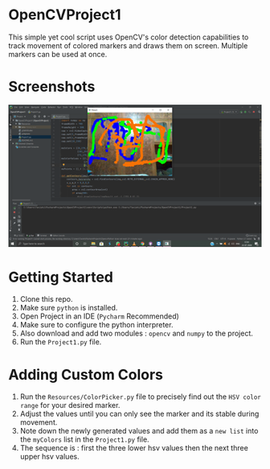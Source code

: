 # OpenCVProject1
 This simple yet cool script uses OpenCV's color detection capabilities to track movement of colored markers and draws them on screen.
 Multiple markers can be used at once.
 
# Screenshots
<img src="https://raw.githubusercontent.com/Tavishi123-singh/OpenCV_VirtualPaint/master/Screenshot%20(396).png">

# Getting Started
1. Clone this repo.
1. Make sure `python` is installed.
1. Open Project in an IDE (`Pycharm` Recommended)
1. Make sure to configure the python interpreter.
1. Also download and add two modules : `opencv` and `numpy` to the project.
1. Run the `Project1.py` file.

# Adding Custom Colors
1. Run the `Resources/ColorPicker.py` file to precisely find out the `HSV color range` for your desired marker.
1. Adjust the values until you can only see the marker and its stable during movement.
1. Note down the newly generated values and add them as a `new list` into the `myColors` list in the `Project1.py` file.
1. The sequence is : first the three lower hsv values then the next three upper hsv values.
